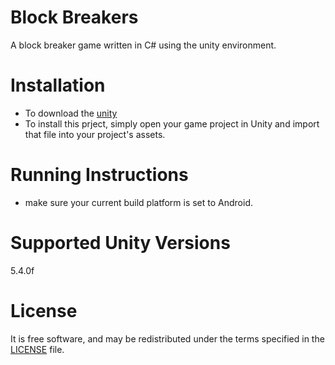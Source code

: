 # Block Breakers
A block breaker game written in C# using the unity environment.
# Installation
* To download the [unity](https://store.unity.com/cn)
* To install this prject, simply open your game project in Unity and import that file into your project's assets.
# Running Instructions
* make sure your current build platform is set to Android. 

# Supported Unity Versions
5.4.0f
# License
It is free software, and may be redistributed under the terms specified in the [LICENSE](http://choosealicense.com/licenses/mit/) file.
